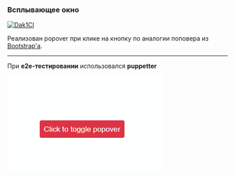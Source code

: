 ### Всплывающее окно

[![Dak1CI](https://github.com/Go5710264/popover/actions/workflows/github-actions-demo.yml/badge.svg)](https://github.com/Go5710264/popover/actions/workflows/github-actions-demo.yml)

Реализован popover при клике на кнопку по аналогии поповера из [Bootstrap'а](https://getbootstrap.com/docs/4.3/components/popovers/).

___

При __e2e-тестировании__ использовался __puppetter__

![demo](./demo/popover_Click.gif)